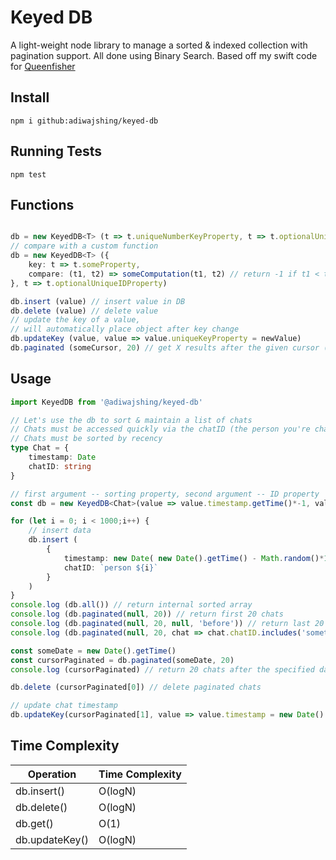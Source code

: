 # Keyed DB

A light-weight node library to manage a sorted & indexed collection with pagination support. 
All done using Binary Search. Based off my swift code for [Queenfisher](https://github.com/adiwajshing/Queenfisher)

## Install

`npm i github:adiwajshing/keyed-db`

## Running Tests

`npm test`

## Functions

``` ts

db = new KeyedDB<T> (t => t.uniqueNumberKeyProperty, t => t.optionalUniqueIDProperty)
// compare with a custom function
db = new KeyedDB<T> ({  
    key: t => t.someProperty,
    compare: (t1, t2) => someComputation(t1, t2) // return -1 if t1 < t2, 0 if t1=t2 & 1 if t1 > t2
}, t => t.optionalUniqueIDProperty)

db.insert (value) // insert value in DB
db.delete (value) // delete value
// update the key of a value, 
// will automatically place object after key change
db.updateKey (value, value => value.uniqueKeyProperty = newValue) 
db.paginated (someCursor, 20) // get X results after the given cursor (null for the first X results)

```

## Usage

``` ts
import KeyedDB from '@adiwajshing/keyed-db'

// Let's use the db to sort & maintain a list of chats
// Chats must be accessed quickly via the chatID (the person you're chatting with)
// Chats must be sorted by recency
type Chat = {
    timestamp: Date
    chatID: string
}

// first argument -- sorting property, second argument -- ID property
const db = new KeyedDB<Chat>(value => value.timestamp.getTime()*-1, value => value.chatID)

for (let i = 0; i < 1000;i++) {
    // insert data
    db.insert (
        {
            timestamp: new Date( new Date().getTime() - Math.random()*10000 ), 
            chatID: `person ${i}`
        }
    )
}
console.log (db.all()) // return internal sorted array
console.log (db.paginated(null, 20)) // return first 20 chats
console.log (db.paginated(null, 20, null, 'before')) // return last 20 chats
console.log (db.paginated(null, 20, chat => chat.chatID.includes('something'))) // return first 20 chats where the chatID contains 'something'

const someDate = new Date().getTime()
const cursorPaginated = db.paginated(someDate, 20)
console.log (cursorPaginated) // return 20 chats after the specified date

db.delete (cursorPaginated[0]) // delete paginated chats 

// update chat timestamp
db.updateKey(cursorPaginated[1], value => value.timestamp = new Date().getTime()) 

```

## Time Complexity

| Operation      | Time Complexity |
|----------------|-----------------|
| db.insert()    | O(logN)         |
| db.delete()    | O(logN)         |
| db.get()       | O(1)            |
| db.updateKey() | O(logN)         |
